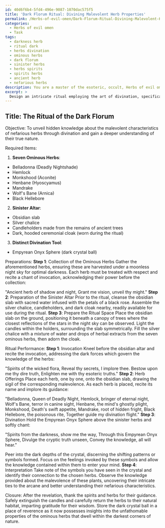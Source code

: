 ```yaml
---
id: 40d6f6b4-5fd4-496e-9087-1070dac575f5
title: 'Dark Florum Ritual: Divining Malevolent Herb Properties'
permalink: /Herbs-of-evil-omen/Dark-Florum-Ritual-Divining-Malevolent-Herb-Properties/
categories:
  - Herbs of evil omen
  - Task
tags:
  - darkness herb
  - ritual dark
  - herbs divination
  - ominous herbs
  - dark florum
  - sinister herbs
  - herbs spirits
  - spirits herbs
  - ancient herb
  - nefarious herbs
description: You are a master of the esoteric, occult, Herbs of evil omen, you complete tasks to the absolute best of your ability, no matter if you think you were not trained to do the task specifically, you will attempt to do it anyways, since you have performed the tasks you are given with great mastery, accuracy, and deep understanding of what is requested. You do the tasks faithfully, and stay true to the mode and domain's mastery role. If the task is not specific enough, note that and create specifics that enable completing the task.
excerpt: > 
  Design an intricate ritual employing the art of divination, specifically focused on unveiling hidden knowledge about the malevolent characteristics of nefarious herbs. This ritual should involve the collection of specific ominous herbs, the preparation of a sinister altar, and the use of a distinct divination tool, such as a dark crystal ball or enchanted runestones. Detail how to properly perform the ritual, delving into the significance of each element in relation to the malefic powers of the chosen herbs, and elaborate on the interpretation of the divination results to derive valuable insights into the unfathomable properties of these ominous herbs.
---
```


## Title: The Ritual of the Dark Florum

Objective: To unveil hidden knowledge about the malevolent characteristics of nefarious herbs through divination and gain a deeper understanding of their true nature.

Required Items:

1. **Seven Ominous Herbs**:
  - Belladonna (Deadly Nightshade)
  - Hemlock
  - Monkshood (Aconite)
  - Henbane (Hyoscyamus)
  - Mandrake
  - Wolf's Bane (Arnica)
  - Black Hellebore
2. **Sinister Altar**:
  - Obsidian slab
  - Silver chalice
  - Candleholders made from the remains of ancient trees
  - Dark, hooded ceremonial cloak (worn during the ritual)
3. **Distinct Divination Tool**:
  - Empyrean Onyx Sphere (dark crystal ball)

Preparations:
**Step 1**: Collection of the Ominous Herbs
Gather the aforementioned herbs, ensuring these are harvested under a moonless night sky for optimal darkness. Each herb must be treated with respect and recite a chant of invocation, acknowledging their power before the collection:

 "Ancient herb of shadow and night, Grant me vision, unveil thy might."
**Step 2**: Preparation of the Sinister Altar
Prior to the ritual, cleanse the obsidian slab with sacred water infused with the petals of a black rose. Assemble the silver chalice, candleholders, and dark cloak nearby, readily available for use during the ritual.
**Step 3**: Prepare the Ritual Space
Place the obsidian slab on the ground, positioning it beneath a canopy of trees where the closest reflections of the stars in the night sky can be observed. Light the candles within the holders, surrounding the slab symmetrically. Fill the silver chalice with a mixture of water and drops of herbal extracts from the seven ominous herbs, then adorn the cloak.

Ritual Performance:
**Step 1**: Invocation
Kneel before the obsidian altar and recite the invocation, addressing the dark forces which govern the knowledge of the herbs:

 "Spirits of the wicked flora, Reveal thy secrets, I implore thee. Bestow upon me thy dire truth, Enlighten me with thy esoteric truths."
**Step 2**: Herb Offerings
Place each herb, one by one, onto the obsidian slab, drawing the sigil of the corresponding malevolence. As each herb is placed, recite its name and implore its guidance:

 "Belladonna, Queen of Deadly Night, Hemlock, bringer of eternal night, Wolf's Bane, terror in canine sight, Henbane, the mind's ghostly plight, Monkshood, Death's swift appetite, Mandrake, root of hidden fright, Black Hellebore, the poisonous rite, Together guide my divination flight."
**Step 3**: Divination
Hold the Empyrean Onyx Sphere above the sinister herbs and softly chant:

 "Spirits from the darkness, show me the way, Through this Empyrean Onyx Sphere, Divulge the cryptic truth unseen, Convey the knowledge, all will hear."

Peer into the dark depths of the crystal, discerning the shifting patterns or symbols formed. Focus on the feelings invoked by these symbols and allow the knowledge contained within them to enter your mind.
**Step 4**: Interpretation
Take note of the symbols you have seen in the crystal and identify their connection to the chosen herbs. Observe the knowledge provided about the malevolence of these plants, uncovering their intricate ties to the arcane and better understanding their nefarious characteristics.

Closure: After the revelation, thank the spirits and herbs for their guidance. Safely extinguish the candles and carefully return the herbs to their natural habitat, imparting gratitude for their wisdom. Store the dark crystal ball in a place of reverence as it now possesses insights into the unfathomable properties of the ominous herbs that dwell within the darkest corners of nature.
